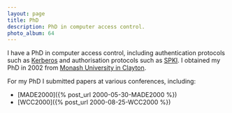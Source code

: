 ```yaml
---
layout: page
title: PhD
description: PhD in computer access control.
photo_album: 64
---
```


I have a PhD in computer access control, including authentication protocols
such as [Kerberos](http://en.wikipedia.org/wiki/Kerberos) and authorisation
protocols such as
[SPKI](http://en.wikipedia.org/wiki/Simple_public_key_infrastructure). I
obtained my PhD in 2002 from [Monash University in
Clayton](http://monash.edu.au/campuses/clayton/).

For my PhD I submitted papers at various conferences, including:

* [MADE2000]({% post_url 2000-05-30-MADE2000 %})
* [WCC2000]({% post_url 2000-08-25-WCC2000 %})
